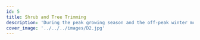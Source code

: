 ```yaml
---
id: 5
title: Shrub and Tree Trimming
description: 'During the peak growing season and the off-peak winter months, caring for the trees, shrubs, and bushes in your yard is key to having a well-manicured, flourishing lawn.'
cover_image: '../../../images/D2.jpg'
---
```

